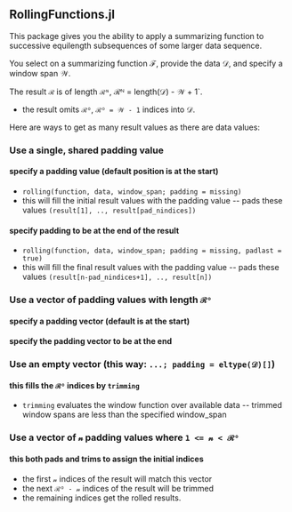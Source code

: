 ## RollingFunctions.jl

This package gives you the ability to apply a summarizing function to successive equilength subsequences of some larger data sequence.

You select on a summarizing function ℱ, provide the data 𝒟, and specify a window span 𝒲.  

The result `ℛ` is of length `ℛᴺ`, ℛᴺ = length(𝒟) - 𝒲 + 1`.
- the result omits `ℛᴼ`, `ℛᴼ = 𝒲 - 1` indices into 𝒟.

Here are ways to get as many result values as there are data values:

### Use a single, shared padding value

#### specify a padding value (default position is at the start)
- `rolling(function, data, window_span; padding = missing)`
- this will fill the initial result values with the padding value
-- pads these values `(result[1], .., result[pad_nindices])`

#### specify padding to be at the end of the result
- `rolling(function, data, window_span; padding = missing, padlast = true)`
- this will fill the final result values with the padding value
-- pads these values `(result[n-pad_nindices+1], .., result[n])`

### Use a vector of padding values with length `ℛᴼ`

#### specify a padding vector (default is at the start)

#### specify the padding vector to be at the end

### Use an empty vector (this way: `...; padding = eltype(𝒟)[]`)

#### this fills the `ℛᴼ` indices by `trimming`
- `trimming` evaluates the window function over available data
-- trimmed window spans are less than the specified window_span

### Use a vector of `𝓃` padding values where `1 <= 𝓃 < ℛᴼ`

#### this both pads and trims to assign the initial indices
- the first `𝓃` indices of the result will match this vector
- the next `ℛᴼ - 𝓃` indices of the result will be trimmed
- the remaining indices get the rolled results.

